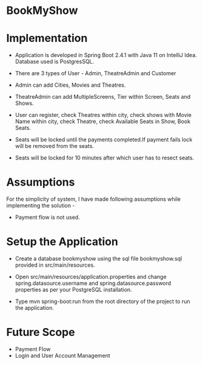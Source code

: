 # BookMyShow
# Implementation
- Application is developed in Spring Boot 2.4.1 with Java 11 on IntelliJ Idea. Database used is PostgresSQL.

- There are 3 types of User - Admin, TheatreAdmin and Customer

- Admin can add Cities, Movies and Theatres.

- TheatreAdmin can add MultipleScreens, Tier within Screen, Seats and Shows.

- User can register, check Theatres within city, check shows with Movie Name within city, check Theatre, check Available Seats in Show, Book Seats.

- Seats will be locked until the payments completed.If payment fails lock will be removed from the seats.

- Seats will be locked for 10 minutes after which user has to resect seats.

# Assumptions

For the simplicity of system, I have made following assumptions while implementing the solution -

- Payment flow is not used.

# Setup the Application

- Create a database bookmyshow using the sql file bookmyshow.sql provided in src/main/resources.

- Open src/main/resources/application.properties and change spring.datasource.username and spring.datasource.password properties as per your PostgreSQL installation.

- Type mvn spring-boot:run from the root directory of the project to run the application.

# Future Scope

- Payment Flow
- Login and User Account Management
